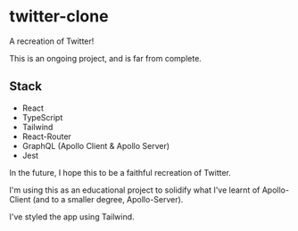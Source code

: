 # twitter-clone

A recreation of Twitter!

This is an ongoing project, and is far from complete.

## Stack

* React
* TypeScript
* Tailwind
* React-Router
* GraphQL (Apollo Client & Apollo Server) 
* Jest

In the future, I hope this to be a faithful recreation of Twitter. 

I'm using this as an educational project to solidify what I've learnt of Apollo-Client (and to a smaller degree, Apollo-Server). 

I've styled the app using Tailwind.
